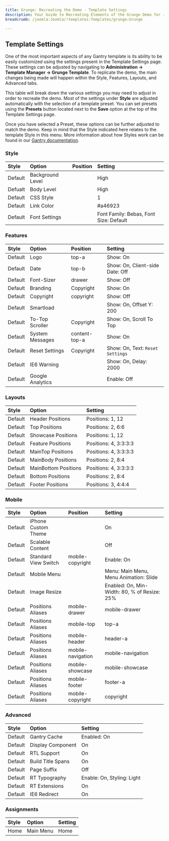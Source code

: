 ```yaml
---
title: Grunge: Recreating the Demo - Template Settings
description: Your Guide to Recreating Elements of the Grunge Demo for Joomla
breadcrumb: /joomla:Joomla/!templates:Templates/grunge:Grunge

---
```


Template Settings
-----

One of the most important aspects of any Gantry template is its ability to be easily customized using the settings present in the Template Settings page. These settings can be adjusted by navigating to **Administration -> Template Manager -> Grunge Template**. To replicate the demo, the main changes being made will happen within the Style, Features, Layouts, and Advanced tabs. 

This table will break down the various settings you may need to adjust in order to recreate the demo. Most of the settings under **Style** are adjusted automatically with the selection of a template preset. You can set presets using the **Presets** button located next to the **Save** option at the top of the Template Settings page.

Once you have selected a Preset, these options can be further adjusted to match the demo. Keep in mind that the Style indicated here relates to the template Style in this menu. More information about how Styles work can be found in our [Gantry documentation][Style].

### Style

| Style   | Option           | Position | Setting                                 |  
| :------ | :--------------- | :------- | :-------------------------------------- |  
| Default | Background Level |          | High                                    |  
| Defualt | Body Level       |          | High                                    |  
| Default | CSS Style        |          | 1                                       |  
| Default | Link Color       |          | #a46923                                 |  
| Default | Font Settings    |          | Font Family: Bebas, Font Size: Default  |  

### Features

| Style   | Option           | Position      | Setting                          |  
| :------ | :--------------- | :------------ | :------------------------------- |  
| Default | Logo             | top-a         | Show: On                         |  
| Default | Date             | top-b         | Show: On, Client-side Date: Off  |  
| Default | Font-Sizer       | drawer        | Show: Off                        |  
| Default | Branding         | Copyright     | Show: On                         |  
| Default | Copyright        | copyright     | Show: Off                        |  
| Default | Smartload        |               | Show: On, Offset Y: 200          |  
| Default | To-Top Scroller  | Copyright     | Show: On, Scroll To Top          |  
| Default | System Messages  | content-top-a | Show: On                         |  
| Default | Reset Settings   | Copyright     | Show: On, Text: `Reset Settings` |  
| Default | IE6 Warning      |               | Show: On, Delay: 2000            |  
| Default | Google Analytics |               | Enable: Off                      |  

### Layouts

| Style   | Option               | Setting               |  
| :------ | :------------------- | :-------------------- |  
| Default | Header Positions     | Positions: 1, 12      |  
| Default | Top Positions        | Positions: 2, 6:6     | 
| Default | Showcase Positions   | Positions: 1, 12      |  
| Default | Feature Positions    | Positions: 4, 3:3:3:3 |  
| Default | MainTop Positions    | Positions: 4, 3:3:3:3 |  
| Default | MainBody Positions   | Positions: 2, 8:4     |  
| Default | MainBottom Positions | Positions: 4, 3:3:3:3 |  
| Default | Bottom Positions     | Positions: 2, 8:4     |  
| Default | Footer Positions     | Positions: 3, 4:4:4   |  

### Mobile

| Style   | Option               | Position          | Setting                                      |  
| :------ | :------------------- | :---------------- | :------------------------------------------- |  
| Default | iPhone Custom Theme  |                   | On                                           |  
| Default | Scalable Content     |                   | Off                                          |  
| Default | Standard View Switch | mobile-copyright  | Enable: On                                   |  
| Default | Mobile Menu          |                   | Menu: Main Menu, Menu Animation: Slide       |  
| Default | Image Resize         |                   | Enabled: On, Min-Width: 80, % of Resize: 25% |  
| Default | Positions Aliases    | mobile-drawer     | mobile-drawer                                |  
| Default | Positions Aliases    | mobile-top        | top-a                                        |  
| Default | Positions Aliases    | mobile-header     | header-a                                     |  
| Default | Positions Aliases    | mobile-navigation | mobile-navigation                            |  
| Default | Positions Aliases    | mobile-showcase   | mobile-showcase                              |  
| Default | Positions Aliases    | mobile-footer     | footer-a                                     |  
| Default | Positions Aliases    | mobile-copyright  | copyright                                    |  

### Advanced

| Style   | Option            | Setting                                    |  
| :------ | :---------------- | :----------------------------------------- |  
| Default | Gantry Cache      | Enabled: On                                |  
| Default | Display Component | On                                         |  
| Default | RTL Support       | On                                         |  
| Default | Build Title Spans | On                                         |  
| Default | Page Suffix       | Off                                        |  
| Default | RT Typography     | Enable: On, Styling: Light                 |
| Default | RT Extensions     | On                                         |
| Default | IE6 Redirect      | On                                         |

### Assignments

| Style | Option    | Setting |  
| :---- | :-------- | :------ |  
| Home  | Main Menu | Home    |  

[demo25]: assets/grunge.jpg
[menu]: ../../start/menu.md
[Style]: http://www.gantry-framework.org/documentation/joomla/configure
[Grunge2]: assets/grunge.jpeg